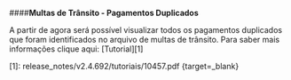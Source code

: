 ####**Multas de Trânsito - Pagamentos Duplicados**

A partir de agora será possível visualizar todos os pagamentos duplicados que foram identificados no arquivo de multas de trânsito.
Para saber mais informações clique aqui: [Tutorial][1]

[1]: release_notes/v2.4.692/tutoriais/10457.pdf {target=_blank}
